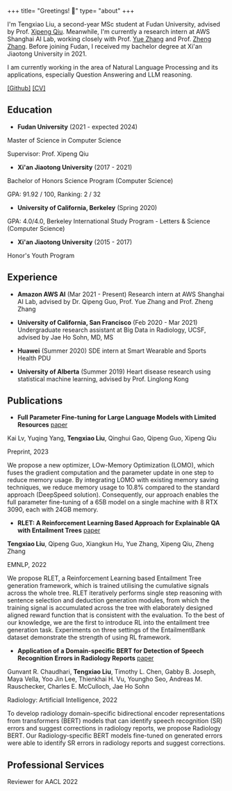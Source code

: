 +++
title= "Greetings! :wave:"
type= "about"
+++

I'm Tengxiao Liu, a second-year MSc student at Fudan University, advised by Prof. [Xipeng Qiu](https://xpqiu.github.io). Meanwhile, I'm currently a research intern at AWS Shanghai AI Lab, working closely with Prof. [Yue Zhang](https://frcchang.github.io/) and Prof. [Zheng Zhang](https://research.shanghai.nyu.edu/cn/centers-and-institutes/datascience/people/zheng-zhang).
Before joining Fudan, I received my bachelor degree at Xi'an Jiaotong University in 2021.

I am currently working in the area of Natural Language Processing and its applications, especially Question Answering and LLM reasoning.

[\[Github\]](https://github.com/tengxiaoliu/) [\[CV\]](https://tengxiaoliu.github.io/file/cv_Tengxiao_Liu.pdf) 

## Education

* **Fudan University** (2021 - expected 2024)

Master of Science in Computer Science

Supervisor: Prof. Xipeng Qiu

* **Xi'an Jiaotong University** (2017 - 2021)

Bachelor of Honors Science Program (Computer Science)

GPA: 91.92 / 100, Ranking: 2 / 32

* **University of California, Berkeley** (Spring 2020)

GPA: 4.0/4.0, Berkeley International Study Program - Letters & Science (Computer Science)

* **Xi'an Jiaotong University** (2015 - 2017)

Honor's Youth Program


## Experience

* **Amazon AWS AI** (Mar 2021 - Present) Research intern at AWS Shanghai AI Lab, advised by Dr. Qipeng Guo, Prof. Yue Zhang and Prof. Zheng Zhang

* **University of California, San Francisco** (Feb 2020 - Mar 2021)
Undergraduate research assistant at Big Data in Radiology, UCSF, advised by Jae Ho Sohn, MD, MS

* **Huawei** (Summer 2020)
SDE intern at Smart Wearable and Sports Health PDU

* **University of Alberta** (Summer 2019)
Heart disease research using statistical machine learning, advised by Prof. Linglong Kong


## Publications

* **Full Parameter Fine-tuning for Large Language Models with Limited Resources** [paper](https://arxiv.org/pdf/2306.09782.pdf)

Kai Lv, Yuqing Yang, **Tengxiao Liu**, Qinghui Gao, Qipeng Guo, Xipeng Qiu

Preprint, 2023

We propose a new optimizer, LOw-Memory Optimization (LOMO), which fuses the gradient computation and the parameter update in one step to reduce memory usage. By integrating LOMO with existing memory saving techniques, we reduce memory usage to 10.8% compared to the standard approach (DeepSpeed solution). Consequently, our approach enables the full parameter fine-tuning of a 65B model on a single machine with 8 RTX 3090, each with 24GB memory.

* **RLET: A Reinforcement Learning Based Approach for Explainable QA with Entailment Trees** [paper](https://www.aclanthology.org/2022.emnlp-main.483.pdf)

**Tengxiao Liu**, Qipeng Guo, Xiangkun Hu, Yue Zhang, Xipeng Qiu, Zheng Zhang

EMNLP, 2022

We propose RLET, a Reinforcement Learning based Entailment Tree generation framework, which is trained utilising the cumulative signals across the whole tree. RLET iteratively performs single step reasoning with sentence selection and deduction generation modules, from which the training signal is accumulated across the tree with elaborately designed aligned reward function that is consistent with the evaluation. To the best of our knowledge, we are the first to introduce RL into the entailment tree generation task. Experiments on three settings of the EntailmentBank dataset demonstrate the strength of using RL framework. 

* **Application of a Domain-specific BERT for Detection of Speech Recognition Errors in Radiology Reports** [paper](https://pubmed.ncbi.nlm.nih.gov/35923373/)

Gunvant R. Chaudhari, **Tengxiao Liu**, Timothy L. Chen, Gabby B. Joseph, Maya Vella, Yoo Jin Lee, Thienkhai H. Vu, Youngho Seo, Andreas M. Rauschecker, Charles E. McCulloch, Jae Ho Sohn

Radiology: Artificiall Intelligence, 2022

To develop radiology domain-specific bidirectional encoder representations from transformers (BERT) models that can identify speech recognition (SR) errors and suggest corrections in radiology reports, we propose Radiology BERT. Our Radiology-specific BERT models fine-tuned on generated errors were able to identify SR errors in radiology reports and suggest corrections.


## Professional Services
Reviewer for AACL 2022